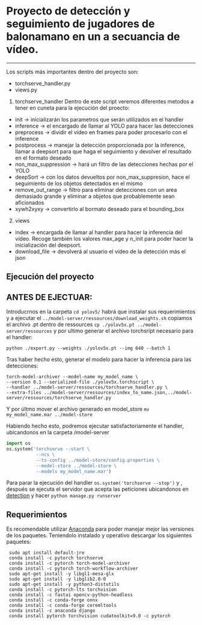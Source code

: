 # Proyecto de detección y seguimiento de jugadores de balonamano en un a secuancia de vídeo.
---
Los scripts más importantes dentro del proyecto son:
* torchserve_handler.py
* views.py

1. torchserve_handler
Dentro de este script veremos diferentes metodos a tener en cuneta para la ejecución del proecto:
- init -> inicializarán los parametros que serán utilizados en el handler
- inference -> el encargado de llamar al YOLO para hacer las detecciones
- preprocess -> dividir el vídeo en frames para poder procesarlo con el inference
- postprocess -> manejar la detección proporcionada por la inference, llamar a deepsort para que haga el seguimiento y devolver el resultado en el formato deseado
- non_max_suppression -> hará un filtro de las detecciones hechas por el YOLO
- deepSort -> con los datos devueltos por non_max_suppresion, hace el seguimiento de los objetos detectados en el mismo
- remove_out_range -> filtro para eliminar detecciones con un area demasiado grande y eliminar a objetos que probablemente sean aficionados
- xywh2xyxy -> convertirlo al bormato deseado para el bounding_box

2. views
- index -> encargada de llamar al handler para hacer la inferencia del vídeo. Recoge también los valores max_age y n_init para poder hacer la inicialización del deepsort.
- download_file -> devolverá al usuario el vídeo de la detección más el json

Ejecución del proyecto
---
## ANTES DE EJECTUAR:
Introducrnos en la carpeta `cd yolov5/` habrá que instalar sus requerimientos y a ejecutar el `../model-server/ressources/download_weights.sh` copiamos el archivo .pt dentro de ressources `cp ./yolov5x.pt ../model-server/ressources` y por ultimo generar el archivo torchsript necesario para el handler:
```
python ./export.py --weights ./yolov5x.pt --img 640 --batch 1
```
Tras haber hecho esto, generar el modelo para hacer la inferencia para las detecciones:
```
torch-model-archiver --model-name my_model_name \
--version 0.1 --serialized-file ./yolov5x.torchscript \
--handler ../model-server/ressources/torchserve_handler.py \
--extra-files ../model-server/ressources/index_to_name.json,../model-server/ressources/torchserve_handler.py
```
Y por últmo mover el archivo generado en model_store 
`mv my_model_name.mar ../model-store`

Habiendo hecho esto, podremos ejecutar satisfactoriamente el handler, ubicandonos en la carpeta /model-server
```python
import os 
os.system('torchserve --start \
           --ncs \
           --ts-config ../model-store/config.properties \
           --model-store ../model-store \
           --models my_model_name.mar')
```
Para parar la ejecución del handler `os.system('torchserve --stop')` y , después se ejecuta el servidor que acepta las peticiones ubicandonos en [detection](/detection) y hacer `python manage.py runserver`
## Requerimientos 
Es recomendable utilizar [Anaconda](https://www.anaconda.com/) para poder manejar mejor las versiones de los paquetes. Teniendolo instalado y operativo descargar los siguientes paquetes:
```
 sudo apt install default-jre 
 conda install -c pytorch torchserve 
 conda install -c pytorch torch-model-archiver
 conda install -c pytorch torch-workflow-archiver
 sudo apt-get install -y libgl1-mesa-glx
 sudo apt-get install -y libglib2.0-0
 sudo apt-get install -y python3-distutils
 conda install -c pytorch-lts torchvision 
 conda install -c fastai opencv-python-headless
 conda install -c conda-forge onnx
 conda install -c conda-forge coremltools 
 conda install -c anaconda django
 conda install pytorch torchvision cudatoolkit=9.0 -c pytorch
```
